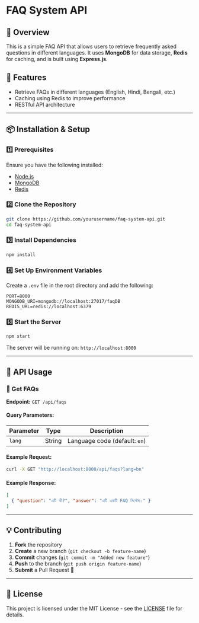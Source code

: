 # FAQ System API

## 📌 Overview
This is a simple FAQ API that allows users to retrieve frequently asked questions in different languages. It uses **MongoDB** for data storage, **Redis** for caching, and is built using **Express.js**.

## 🚀 Features
- Retrieve FAQs in different languages (English, Hindi, Bengali, etc.)
- Caching using Redis to improve performance
- RESTful API architecture

---

## 📦 Installation & Setup

### 1️⃣ Prerequisites
Ensure you have the following installed:
- [Node.js](https://nodejs.org/)
- [MongoDB](https://www.mongodb.com/)
- [Redis](https://redis.io/)

### 2️⃣ Clone the Repository
```sh
git clone https://github.com/yourusername/faq-system-api.git
cd faq-system-api
```

### 3️⃣ Install Dependencies
```sh
npm install
```

### 4️⃣ Set Up Environment Variables
Create a `.env` file in the root directory and add the following:
```env
PORT=8000
MONGODB_URI=mongodb://localhost:27017/faqDB
REDIS_URL=redis://localhost:6379
```

### 5️⃣ Start the Server
```sh
npm start
```
The server will be running on: `http://localhost:8000`

---

## 📖 API Usage

### 🔹 Get FAQs
**Endpoint:** `GET /api/faqs`

#### Query Parameters:
| Parameter | Type   | Description |
|-----------|--------|-------------|
| `lang`    | String | Language code (default: `en`) |

#### Example Request:
```sh
curl -X GET "http://localhost:8000/api/faqs?lang=bn"
```

#### Example Response:
```json
[
  { "question": "এটি কী?", "answer": "এটি একটি FAQ সিস্টেম।" }
]
```

---

## 💡 Contributing
1. **Fork** the repository
2. **Create** a new branch (`git checkout -b feature-name`)
3. **Commit** changes (`git commit -m "Added new feature"`)
4. **Push** to the branch (`git push origin feature-name`)
5. **Submit** a Pull Request 🚀

---

## 📄 License
This project is licensed under the MIT License - see the [LICENSE](LICENSE) file for details.

